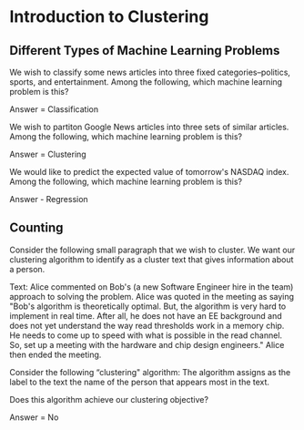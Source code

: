 # Introduction to Clustering




## Different Types of Machine Learning Problems

We wish to classify some news articles into three fixed categories–politics, sports, and entertainment. Among the following, which machine learning problem is this?

Answer = Classification


We wish to partiton Google News articles into three sets of similar articles. Among the following, which machine learning problem is this?

Answer = Clustering


We would like to predict the expected value of tomorrow's NASDAQ index. Among the following, which machine learning problem is this?


Answer - Regression


## Counting


Consider the following small paragraph that we wish to cluster. We want our clustering algorithm to identify as a cluster text that gives information about a person.

Text: Alice commented on Bob's (a new Software Engineer hire in the team) approach to solving the problem. Alice was quoted in the meeting as saying "Bob's algorithm is theoretically optimal. But, the algorithm is very hard to implement in real time. After all, he does not have an EE background and does not yet understand the way read thresholds work in a memory chip. He needs to come up to speed with what is possible in the read channel. So, set up a meeting with the hardware and chip design engineers." Alice then ended the meeting.

Consider the following “clustering" algorithm: The algorithm assigns as the label to the text the name of the person that appears most in the text.

Does this algorithm achieve our clustering objective?



Answer = No



